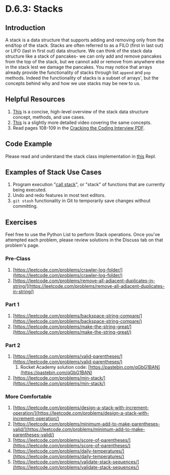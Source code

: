 # D.6.3: Stacks

## Introduction

A stack is a data structure that supports adding and removing only from the end/top of the stack. Stacks are often referred to as a FILO \(first in last out\) or LIFO \(last in first out\) data structure. We can think of the stack data structure like a stack of pancakes- we can only add and remove pancakes from the top of the stack, but we cannot add or remove from anywhere else in the stack lest we damage the pancakes. You may notice that arrays already provide the functionality of stacks through list `append` and `pop` methods. Indeed the functionality of stacks is a subset of arrays', but the concepts behind why and how we use stacks may be new to us.

## Helpful Resources

1. [This](https://www.youtube.com/watch?v=k1PX5LxFfTo) is a concise, high-level overview of the stack data structure concept, methods, and use cases.
2. [This](https://www.youtube.com/watch?v=F1F2imiOJfk) is a slightly more detailed video covering the same concepts.
3. Read pages 108-109 in the [Cracking the Coding Interview PDF](../d.0-dsa-overview.md#resources).

## Code Example

Please read and understand the stack class implementation in [this](https://repl.it/@kaiyuanneo/stack-class-definitions#main.py) Repl.

## Examples of Stack Use Cases

1. Program execution "[call stack](https://en.wikipedia.org/wiki/Call_stack)", or "stack" of functions that are currently being executed.
2. Undo and redo features in most text editors.
3. `git stash` functionality in Git to temporarily save changes without committing.

## Exercises

Feel free to use the Python List to perform Stack operations. Once you've attempted each problem, please review solutions in the Discuss tab on that problem's page.

### Pre-Class

1. [https://leetcode.com/problems/crawler-log-folder/](https://leetcode.com/problems/crawler-log-folder/)
2. [https://leetcode.com/problems/remove-all-adjacent-duplicates-in-string/](https://leetcode.com/problems/remove-all-adjacent-duplicates-in-string/)

### Part 1

1. [https://leetcode.com/problems/backspace-string-compare/](https://leetcode.com/problems/backspace-string-compare/)
2. [https://leetcode.com/problems/make-the-string-great/](https://leetcode.com/problems/make-the-string-great/)

### Part 2

1. [https://leetcode.com/problems/valid-parentheses/](https://leetcode.com/problems/valid-parentheses/)
   1. Rocket Academy solution code: [https://pastebin.com/qGbG1BAN](https://pastebin.com/qGbG1BAN)
2. [https://leetcode.com/problems/min-stack/](https://leetcode.com/problems/min-stack/)

### More Comfortable

1. [https://leetcode.com/problems/design-a-stack-with-increment-operation/](https://leetcode.com/problems/design-a-stack-with-increment-operation/)
2. [https://leetcode.com/problems/minimum-add-to-make-parentheses-valid/](https://leetcode.com/problems/minimum-add-to-make-parentheses-valid/)
3. [https://leetcode.com/problems/score-of-parentheses/](https://leetcode.com/problems/score-of-parentheses/)
4. [https://leetcode.com/problems/daily-temperatures/](https://leetcode.com/problems/daily-temperatures/)
5. [https://leetcode.com/problems/validate-stack-sequences/](https://leetcode.com/problems/validate-stack-sequences/)

